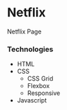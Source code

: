 # Netflix
Netflix Page

### Technologies
- HTML
- CSS
  - CSS Grid
  - Flexbox
  - Responsive
- Javascript
